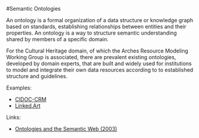 
#Semantic Ontologies

An ontology is a formal organization of a data structure or knowledge graph based on standards, establishing relationships between entities and their properties. An ontology is a way to structure semantic understanding shared by members of a specific domain. 

For the Cultural Heritage domain, of which the Arches Resource Modeling Working Group is associated, there are prevalent existing ontologies, developed by domain experts, that are built and widely used for institutions to model and integrate their own data resources according to to established structure and guidelines. 

Examples: 

* [CIDOC-CRM](http://www.cidoc-crm.org/)
* [Linked.Art](https://linked.art/)

Links:
* [Ontologies and the Semantic Web (2003)](https://asistdl.onlinelibrary.wiley.com/doi/pdf/10.1002/bult.283)
